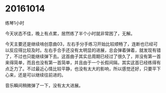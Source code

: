 # 20161014

练琴1小时

今天状态不佳，晚上有点累，居然练了半个小时就非常困了，无解。

今天主要还是继续啃创意曲03，左右手分手练习开始比较顺畅了，连断也已经可以反应得比较及时。左右手合手还没有太明显的进展，总会弹着弹着，就发现有错了，不过也只能继续弹下去。这首曲子其实总周期已经过了很久了，并没有第一首来得简单，而且也没有第一首简单，并且由于一个长假间隔，其实这首已经练得有点乏力了。不过最近心情比较平静，也没有太大的影响，所以感觉还好，只要平下心来，还是可以继续往前进的。

音乐瞬间稍微弹了一下，没有太大进展。
